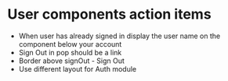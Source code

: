 # User components action items

- When user has already signed in display the user name on the component below your account
- Sign Out in pop should be a link
- Border above signOut -  Sign Out
- Use different layout for Auth module

